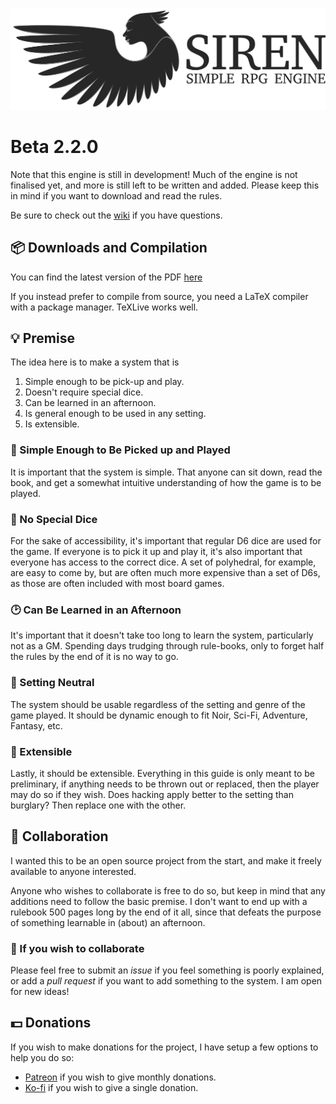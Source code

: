 ![Logo](https://github.com/ElectricCoffee/SirenRPG/blob/master/src/graphics/svg-logo.png)
# Beta 2.2.0

Note that this engine is still in development! Much of the engine is not finalised yet, and more is still left to be written and added. Please keep this in mind if you want to download and read the rules.

Be sure to check out the [wiki](https://github.com/ElectricCoffee/SirenRPG/wiki) if you have questions.

## :package: Downloads and Compilation

You can find the latest version of the PDF [here](https://github.com/ElectricCoffee/SirenRPG/releases)

If you instead prefer to compile from source, you need a LaTeX compiler with a package manager. TeXLive works well.

## :bulb: Premise

The idea here is to make a system that is

1. Simple enough to be pick-up and play.
2. Doesn't require special dice.
3. Can be learned in an afternoon.
4. Is general enough to be used in any setting.
5. Is extensible.

### 🤸 Simple Enough to Be Picked up and Played

It is important that the system is simple. That anyone can sit down, read the book, and get a somewhat intuitive understanding of how the game is to be played.

### :game_die: No Special Dice

For the sake of accessibility, it's important that regular D6 dice are used for the game.
If everyone is to pick it up and play it, it's also important that everyone has access to the correct dice.
A set of polyhedral, for example, are easy to come by, but are often much more expensive than a set of D6s, as those are often included with most board games.

### :clock2: Can Be Learned in an Afternoon

It's important that it doesn't take too long to learn the system, particularly not as a GM.
Spending days trudging through rule-books, only to forget half the rules by the end of it is no way to go.

### 🧙 Setting Neutral

The system should be usable regardless of the setting and genre of the game played.
It should be dynamic enough to fit Noir, Sci-Fi, Adventure, Fantasy, etc.

### :star2: Extensible

Lastly, it should be extensible.
Everything in this guide is only meant to be preliminary, if anything needs to be thrown out or replaced, then the player may do so if they wish.
Does hacking apply better to the setting than burglary?
Then replace one with the other.

## :couple: Collaboration

I wanted this to be an open source project from the start, and make it freely available to anyone interested.

Anyone who wishes to collaborate is free to do so, but keep in mind that any additions need to follow the basic premise.
I don't want to end up with a rulebook 500 pages long by the end of it all, since that defeats the purpose of something learnable in (about) an afternoon.

### :thought_balloon: If you wish to collaborate

Please feel free to submit an _issue_ if you feel something is poorly explained, or add a _pull request_ if you want to add something to the system.
I am open for new ideas!

## 💵 Donations

If you wish to make donations for the project, I have setup a few options to help you do so:

- [Patreon](https://www.patreon.com/sirenRPG) if you wish to give monthly donations.
- [Ko-fi](https://ko-fi.com/sirenrpg) if you wish to give a single donation.
